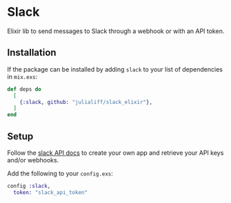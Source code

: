 # Slack

Elixir lib to send messages to Slack through a webhook or with an API token.

## Installation

If the package can be installed by adding `slack` to your list of dependencies in `mix.exs`:

```elixir
def deps do
  [
    {:slack, github: "julialiff/slack_elixir"},
  ]
end
```

## Setup
Follow the [slack API docs](https://api.slack.com/docs) to create your own app and retrieve your API keys and/or webhooks. 

Add the following to your `config.exs`:
```elixir
config :slack,
  token: "slack_api_token"
```

<!-- Documentation can be generated with [ExDoc](https://github.com/elixir-lang/ex_doc)
and published on [HexDocs](https://hexdocs.pm). Once published, the docs can
be found at [https://hexdocs.pm/slack](https://hexdocs.pm/slack). -->

